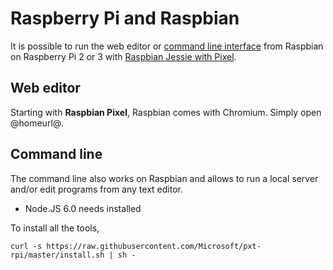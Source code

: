 # Raspberry Pi and Raspbian

It is possible to run the web editor or [command line interface](/cli) from Raspbian on Raspberry Pi 2 or 3 
with [Raspbian Jessie with Pixel](https://www.raspberrypi.org/downloads/raspbian/).

## Web editor

Starting with **Raspbian Pixel**, Raspbian comes with Chromium. Simply open @homeurl@.

## Command line

The command line also works on Raspbian and allows to run a local server and/or edit programs from any text editor.

* Node.JS 6.0 needs installed

To install all the tools, 

```
curl -s https://raw.githubusercontent.com/Microsoft/pxt-rpi/master/install.sh | sh -
```